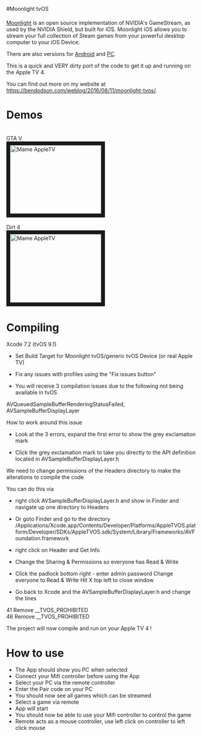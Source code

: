 #Moonlight tvOS

#### 
[Moonlight](https://github.com/moonlight-stream) is an open source implementation of NVIDIA's GameStream, as used by the NVIDIA Shield, but built for iOS. Moonlight iOS allows you to stream your full collection of Steam games from
your powerful desktop computer to your iOS Device.

There are also versions for [Android](https://github.com/moonlight-stream/moonlight-android) and [PC](https://github.com/moonlight-stream/moonlight-pc). 

This is a quick and VERY dirty port of the code to get it up and running on the Apple TV 4.

You can find out more on my website at <a href="https://bendodson.com/weblog/2016/08/11/moonlight-tvos/">https://bendodson.com/weblog/2016/08/11/moonlight-tvos/</a>.

<h1>Demos</h1>

<br/>
GTA V 
<br/>
<a href="http://www.youtube.com/watch?feature=player_embedded&v=xRimuFTJ2fc" target="_blank"><img src="http://img.youtube.com/vi/xRimuFTJ2fc/0.jpg" alt="Mame AppleTV" width="240" height="180" border="10" /></a>
<br/>

<br/>
Dirt 4
<br/>
<a href="http://www.youtube.com/watch?feature=player_embedded&v=byAP3uZbSEM" target="_blank"><img src="http://img.youtube.com/vi/byAP3uZbSEM/0.jpg" alt="Mame AppleTV" width="240" height="180" border="10" /></a>
<br/>

<h1>Compiling</h1>

Xcode 7.2 (tvOS 9.1)
 
- Set Build Target for Moonlight tvOS/generic tvOS Device (or real Apple TV)
 
- Fix any issues with profiles using the "Fix issues button"
 
- You will receive 3 compilation issues due to the following not being available in tvOS
 
AVQueuedSampleBufferRenderingStatusFailed, AVSampleBufferDisplayLayer

How to work around this issue 

- Look at the 3 errors, expand the first error to show the grey exclamation mark
 
- Click the grey exclamation mark to take you directly to the API definition located in AVSampleBufferDisplayLayer.h

We need to change permissions of the Headers directory to make the alterations to compile the code

You can do this via

- right click AVSampleBufferDisplayLayer.h and show in Finder and navigate up one directory to Headers
 
- Or goto Finder and go to the directory /Applications/Xcode.app/Contents/Developer/Platforms/AppleTVOS.platform/Developer/SDKs/AppleTVOS.sdk/System/Library/Frameworks/AVFoundation.framework

- right click on Header and Get Info

- Change the Sharing & Permissions so everyone has Read & Write

- Click the padlock bottom right - enter admin password
Change everyone to Read & Write
Hit X top left to close window
 
- Go back to Xcode and the AVSampleBufferDisplayLayer.h  and change the lines
 
41 Remove __TVOS_PROHIBITED<br/>
46 Remove __TVOS_PROHIBITED<br/>
 
The project will now compile and run on your Apple TV 4 !
 

<h1>How to use</h1>

- The App should show you PC when selected
- Connect your Mifi controller before using the App
- Select your PC via the remote controller
- Enter the Pair code on your PC
- You should now see all games which can be streamed
- Select a game via remote
- App will start
- You should now be able to use your Mifi controller to control the game
- Remote acts as a mouse controller, use left click on controller to left click mouse


